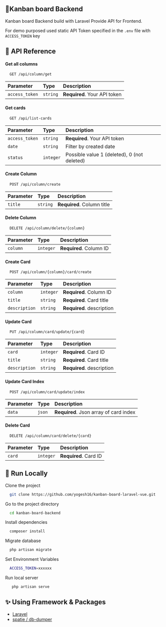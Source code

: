 ## 📝Kanban board Backend

Kanban board Backend build with Laravel
Provide API for Frontend.

For demo purposed used static API Token specified in the `.env` file
with `ACCESS_TOKEN` key

## 🎯 API Reference

#### Get all columns

```http
  GET /api/column/get
```

| Parameter | Type     | Description                |
| :-------- | :------- | :------------------------- |
| `access_token` | `string` | **Required**. Your API token |

#### Get cards

```http
  GET /api/list-cards
```

| Parameter | Type     | Description                       |
| :-------- | :------- | :-------------------------------- |
| `access_token` | `string` | **Required**. Your API token |
| `date`      | `string` | Filter by created date |
| `status`      | `integer` | Possible value 1 (deleted), 0 (not deleted)   |

#### Create Column

```http
  POST /api/column/create
```

| Parameter | Type     | Description                |
| :-------- | :------- | :------------------------- |
| `title` | `string` | **Required**. Column title |

#### Delete Column

```http
  DELETE /api/column/delete/{column}
```

| Parameter | Type     | Description                |
| :-------- | :------- | :------------------------- |
| `column` | `integer` | **Required**. Column ID |

#### Create Card

```http
  POST /api/column/{column}/card/create
```

| Parameter | Type     | Description                |
| :-------- | :------- | :------------------------- |
| `column` | `integer` | **Required**. Column ID |
| `title` | `string` | **Required**. Card title |
| `description` | `string` | **Required**. description |

#### Update Card

```http
  PUT /api/column/card/update/{card}
```

| Parameter | Type     | Description                |
| :-------- | :------- | :------------------------- |
| `card` | `integer` | **Required**. Card ID |
| `title` | `string` | **Required**. Card title |
| `description` | `string` | **Required**. description |

#### Update Card Index

```http
  POST /api/column/card/update/index
```

| Parameter | Type     | Description                |
| :-------- | :------- | :------------------------- |
| `data` | `json` | **Required**. Json array of card index |

#### Delete Card

```http
  DELETE /api/column/card/delete/{card}
```

| Parameter | Type     | Description                |
| :-------- | :------- | :------------------------- |
| `card` | `integer` | **Required**. Card ID |

## 🚀 Run Locally

Clone the project

```bash
  git clone https://github.com/yogesh16/kanban-board-laravel-vue.git
```

Go to the project directory

```bash
  cd kanban-board-backend
```

Install dependencies

```bash
  composer install
```

Migrate database
```bash
  php artisan migrate
```

Set Environment Variables
```bash
  ACCESS_TOKEN=xxxxxx
```

Run local server
```bash
   php artisan serve
```

## ✨ Using Framework & Packages

- [Laravel](https://laravel.com/)
- [spatie / db-dumper](https://github.com/spatie/db-dumper/)